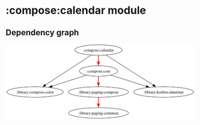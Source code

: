# :compose:calendar module
## Dependency graph
![Dependency graph](../../docs/images/graphs/dep_graph_compose_calendar.svg)
